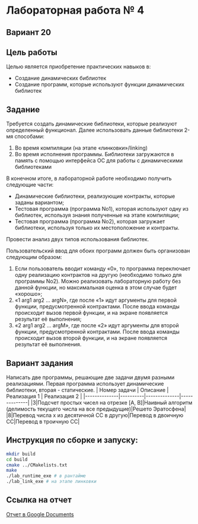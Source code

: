 # Лабораторная работа № 4
## Вариант 20

## Цель работы
Целью является приобретение практических навыков в:
* Создание динамических библиотек
* Создание программ, которые используют функции динамических библиотек

## Задание
Требуется создать динамические библиотеки, которые реализуют определенный функционал.
Далее использовать данные библиотеки 2-мя способами:
1. Во время компиляции (на этапе «линковки»/linking)
2. Во время исполнения программы. Библиотеки загружаются в память с помощью интерфейса ОС для работы с динамическими библиотеками

В конечном итоге, в лабораторной работе необходимо получить следующие части:
* Динамические библиотеки, реализующие контракты, которые заданы вариантом;
* Тестовая программа (программа No1), которая используют одну из библиотек, используя
знания полученные на этапе компиляции;
* Тестовая программа (программа No2), которая загружает библиотеки, используя только их местоположение и контракты.

Провести анализ двух типов использования библиотек.

Пользовательский ввод для обоих программ должен быть организован следующим образом:
1. Если пользователь вводит команду «0», то программа переключает одну реализацию контрактов на другую (необходимо только для программы No2). Можно реализовать лабораторную работу без данной функции, но максимальная оценка в этом случае будет «хорошо»;
2. «1 arg1 arg2 ... argN», где после «1» идут аргументы для первой функции, предусмотренной контрактами. После ввода команды происходит вызов первой функции, и на экране появляется результат её выполнения;
3. «2 arg1 arg2 ... argM», где после «2» идут аргументы для второй функции, предусмотренной контрактами. После ввода команды происходит вызов второй функции, и на экране появляется результат её выполнения.

## Вариант задания
Написать две программы, решающие две задачи двумя разными реализациями. Первая программа использует динамические библиотеки, вторая - статические.
| Номер задачи | Описание | Реализация 1 | Реализация 2 |
|--------------|----------|--------------|--------------|
|3|Подсчет простых чисел на отрезке [A, B]|Наивный алгоритм (делимость текущего числа на все предыдущие)|Решето Эратосфена|
|8|Перевод числа х из десятичной СС в другую|Перевод в двоичную СС|Перевод в троичную СС|
## Инструкция по сборке и запуску:
```sh
mkdir build
cd build
cmake ../CMakelists.txt
make
./lab_runtime_exe # в рантайме
./lab_link_exe # на этапе линковки
```
## Ссылка на отчет
[Отчет в Google Documents](https://docs.google.com/document/d/1lMZRp84J2oH12M_nEzQpH3GVCqr8lgak/edit?usp=sharing&ouid=101030734348693683939&rtpof=true&sd=true)